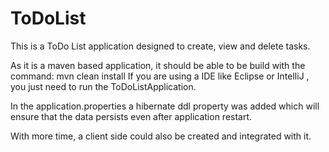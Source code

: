 # ToDoList
This is a ToDo List application designed to create, view and delete tasks.

As it is a maven based application, it should be able to be build with the command:
mvn clean install 
If you are using a IDE like Eclipse or IntelliJ , you just need to run the ToDoListApplication.

In the application.properties a hibernate ddl property was added which will ensure that the data persists even after application restart.


With more time, a client side could also be created and integrated with it.

